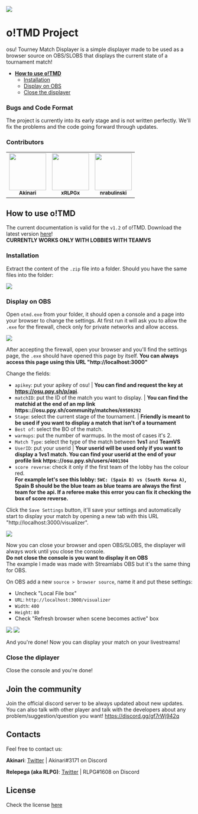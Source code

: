 <img src="https://drive.google.com/uc?export=view&id=1UbuyzqezxvD1OzbuTuxYJ_u8qXvDJflM">

# o!TMD Project

osu! Tourney Match Displayer is a simple displayer made to be used as a browser source on OBS/SLOBS that displays the current state of a tournament match!

-   <b>[How to use o!TMD](https://github.com/AkinariHex/oTMD#how-to-use-otmd)</b>
    -   [Installation](https://github.com/AkinariHex/oTMD#installation)
    -   [Display on OBS](https://github.com/AkinariHex/oTMD#display-on-obs)
    -   [Close the displayer](https://github.com/AkinariHex/oTMD#close-the-displayer)

### Bugs and Code Format

The project is currently into its early stage and is not written perfectly. We'll fix the problems and the code going forward through updates.

### Contributors

<table>
  <tr>
    <td align="center"><a href="https://github.com/AkinariHex"><img src="https://avatars.githubusercontent.com/u/28952344?v=3" width="100px;" alt=""/><br /><sub><b>Akinari</b>         </sub></a></td>
    <td align="center"><a href="https://github.com/xRLPGx"><img src="https://avatars.githubusercontent.com/u/33182302?v=3" width="100px;" alt=""/><br /><sub><b>xRLPGx</b>         </sub></a></td>
      <td align="center"><a href="https://github.com/nrabulinski"><img src="https://avatars.githubusercontent.com/u/24574288?v=3" width="100px;" alt=""/><br /><sub><b>nrabulinski</b></sub></a></td>
 </tr>
</table>

## How to use o!TMD

The current documentation is valid for the `v1.2` of o!TMD. Download the latest version [here](https://github.com/AkinariHex/oTMD/releases/latest)!<br>
**CURRENTLY WORKS ONLY WITH LOBBIES WITH TEAMVS**

### Installation

Extract the content of the `.zip` file into a folder. Should you have the same files into the folder:

 <img src="https://drive.google.com/uc?export=view&id=1aYWvLCCDcReMPzymVdlCbQAP2BypKbT5">
 
 ### Display on OBS
 
 Open ``otmd.exe`` from your folder, it should open a console and a page into your browser to change the settings.
 At first run it will ask you to allow the ``.exe`` for the firewall, check only for private networks and allow access.
 
 <img src="https://drive.google.com/uc?export=view&id=1npQ2EXYADfIzxlzXMnVn03ZiY8px17U1">
 
 After accepting the firewall, open your browser and you'll find the settings page, the ``.exe`` should have opened this page by itself. **You can always access this page using this URL "http://localhost:3000"**

Change the fields:<br>

-   `apikey`: put your apikey of osu! | **You can find and request the key at https://osu.ppy.sh/p/api**.
-   `matchID`: put the ID of the match you want to display. | **You can find the matchid at the end of an mp link https&#58;://osu.ppy.sh/community/matches/`69509292`**
-   `Stage`: select the current stage of the tournament. | **Friendly is meant to be used if you want to display a match that isn't of a tournament**
-   `Best of`: select the BO of the match.
-   `warmups`: put the number of warmups. In the most of cases it's 2.
-   `Match Type`: select the type of the match between **1vs1** and **TeamVS**
-   `UserID`: put your userid | **Your userid will be used only if you want to display a 1vs1 match. You can find your userid at the end of your profile link https&#58;://osu.ppy.sh/users/`4001304`**
-   `score reverse`: check it only if the first team of the lobby has the colour red.<br>**For example let's see this lobby: `5WC: (Spain B) vs (South Korea A)`, Spain B should be the blue team as blue teams are always the first team for the api. If a referee make this error you can fix it checking the box of score reverse.**

Click the `Save Settings` button, it'll save your settings and automatically start to display your match by opening a new tab with this URL "http://localhost:3000/visualizer".

 <img src="https://drive.google.com/uc?export=view&id=1EPVHAoTQVYeWT7EMA4w_uNs1K3PJa6Oq">
 
 Now you can close your browser and open OBS/SLOBS, the displayer will always work until you close the console.<br>**Do not close the console is you want to display it on OBS**<br>
 The example I made was made with Streamlabs OBS but it's the same thing for OBS.
 
 On OBS add a new ``source > browser source``, name it and put these settings:
 * Uncheck "Local File box"
 * ``URL``: ``http://localhost:3000/visualizer`` 
 * ``Width``: ``400`` 
 * ``Height``: ``80``
 * Check "Refresh browser when scene becomes active" box
 
 <img src="https://drive.google.com/uc?export=view&id=1BTEAz996uFtjzTXmIORPMMHJX6pOXOsV">
 <img src="https://drive.google.com/uc?export=view&id=1OQ4QJDhjjK7it-xvrUOFPnrxgbDVffa5">
 
 And you're done! Now you can display your match on your livestreams!
 
 ### Close the diplayer
 
 Close the console and you're done!

## Join the community

Join the official discord server to be always updated about new updates. You can also talk with other player and talk with the developers about any problem/suggestion/question you want!
https://discord.gg/gf7rWj942q
 
## Contacts

Feel free to contact us:

**Akinari**: [Twitter](https://twitter.com/Akinari_osu) | Akinari#3171 on Discord

**Relepega (aka RLPG)**: [Twitter](https://twitter.com/xRLPG) | RLPG#1608 on Discord


## License

Check the license [here](https://github.com/AkinariHex/oTMD/blob/main/LICENSE)
